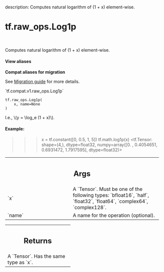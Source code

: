 description: Computes natural logarithm of (1 + x) element-wise.

<div itemscope itemtype="http://developers.google.com/ReferenceObject">
<meta itemprop="name" content="tf.raw_ops.Log1p" />
<meta itemprop="path" content="Stable" />
</div>

# tf.raw_ops.Log1p

<!-- Insert buttons and diff -->

<table class="tfo-notebook-buttons tfo-api nocontent" align="left">

</table>



Computes natural logarithm of (1 + x) element-wise.

<section class="expandable">
  <h4 class="showalways">View aliases</h4>
  <p>
<b>Compat aliases for migration</b>
<p>See
<a href="https://www.tensorflow.org/guide/migrate">Migration guide</a> for
more details.</p>
<p>`tf.compat.v1.raw_ops.Log1p`</p>
</p>
</section>

<pre class="devsite-click-to-copy prettyprint lang-py tfo-signature-link">
<code>tf.raw_ops.Log1p(
    x, name=None
)
</code></pre>



<!-- Placeholder for "Used in" -->

I.e., \\(y = \log_e (1 + x)\\).

#### Example:


>>> x = tf.constant([0, 0.5, 1, 5])
>>> tf.math.log1p(x)
<tf.Tensor: shape=(4,), dtype=float32, numpy=array([0.       , 0.4054651, 0.6931472, 1.7917595], dtype=float32)>

<!-- Tabular view -->
 <table class="responsive fixed orange">
<colgroup><col width="214px"><col></colgroup>
<tr><th colspan="2"><h2 class="add-link">Args</h2></th></tr>

<tr>
<td>
`x`
</td>
<td>
A `Tensor`. Must be one of the following types: `bfloat16`, `half`, `float32`, `float64`, `complex64`, `complex128`.
</td>
</tr><tr>
<td>
`name`
</td>
<td>
A name for the operation (optional).
</td>
</tr>
</table>



<!-- Tabular view -->
 <table class="responsive fixed orange">
<colgroup><col width="214px"><col></colgroup>
<tr><th colspan="2"><h2 class="add-link">Returns</h2></th></tr>
<tr class="alt">
<td colspan="2">
A `Tensor`. Has the same type as `x`.
</td>
</tr>

</table>

